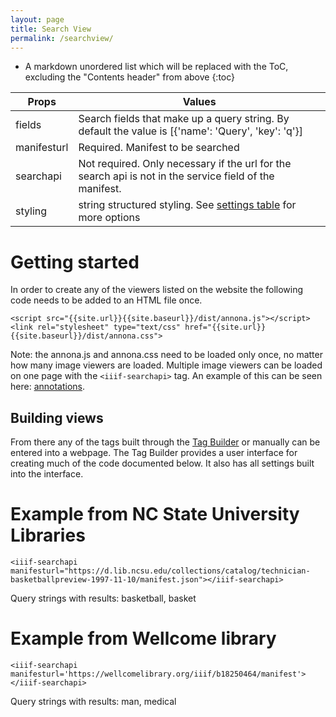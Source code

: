 ```yaml
---
layout: page
title: Search View
permalink: /searchview/
---
```

<script src="{{site.url}}{{site.baseurl}}/latest/annona.js"></script>
<link rel="stylesheet" type="text/css" href="{{site.url}}{{site.baseurl}}/latest/annona.css">
<style>
code {
  word-wrap: break-word;
  white-space: normal;
}
</style>

* A markdown unordered list which will be replaced with the ToC, excluding the "Contents header" from above
{:toc}


| Props      | Values |
| ----------- | ----------- |
| fields | Search fields that make up a query string. By default the value is [{'name': 'Query', 'key': 'q'}] |
| manifesturl | Required. Manifest to be searched |
| searchapi | Not required. Only necessary if the url for the search api is not in the service field of the manifest. |
| styling | string structured styling. See [settings table](/annona/imageviewer/#settings) for more options |


# Getting started
In order to create any of the viewers listed on the website the following code needs to be added to an HTML file once.


```
<script src="{{site.url}}{{site.baseurl}}/dist/annona.js"></script>
<link rel="stylesheet" type="text/css" href="{{site.url}}{{site.baseurl}}/dist/annona.css">
```

Note: the annona.js and annona.css need to be loaded only once, no matter how many image viewers are loaded. Multiple image viewers can be loaded on one page with the `<iiif-searchapi>` tag. An example of this can be seen here: [annotations](https://dnoneill.github.io/annotate/annotations).

## Building views
From there any of the tags built through the [Tag Builder]({{site.baseurl}}/tools/#/tag-builder/) or manually can be entered into a webpage. The Tag Builder provides a user interface for creating much of the code documented below. It also has all settings built into the interface.

# Example from NC State University Libraries

```
<iiif-searchapi manifesturl="https://d.lib.ncsu.edu/collections/catalog/technician-basketballpreview-1997-11-10/manifest.json"></iiif-searchapi>

```

Query strings with results: basketball, basket

<iiif-searchapi manifesturl="https://d.lib.ncsu.edu/collections/catalog/technician-basketballpreview-1997-11-10/manifest.json"></iiif-searchapi>

# Example from Wellcome library

```
<iiif-searchapi manifesturl='https://wellcomelibrary.org/iiif/b18250464/manifest'></iiif-searchapi>
```
Query strings with results: man, medical

<iiif-searchapi manifesturl='https://wellcomelibrary.org/iiif/b18250464/manifest'></iiif-searchapi>
